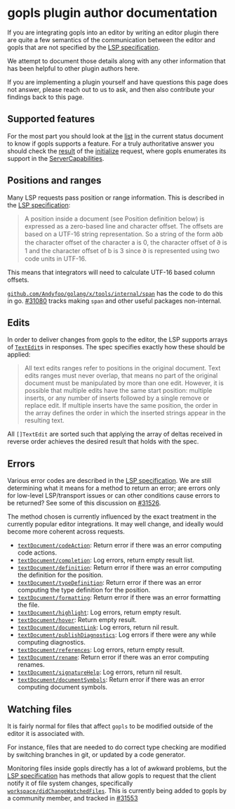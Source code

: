# gopls plugin author documentation

If you are integrating gopls into an editor by writing an editor plugin there are quite a few semantics of the communication between the editor and gopls that are not specified by the [LSP specification].

We attempt to document those details along with any other information that has been helpful to other plugin authors here.

If you are implementing a plugin yourself and have questions this page does not answer, please reach out to us to ask, and then also contribute your findings back to this page.

## Supported features

For the most part you should look at the [list](status.md#supported-features) in the current status document to know if gopls supports a feature.
For a truly authoritative answer you should check the [result][InitializeResult] of the [initialize] request, where gopls enumerates its support in the [ServerCapabilities].


## Positions and ranges

Many LSP requests pass position or range information. This is described in the [LSP specification][lsp-text-documents]:

> A position inside a document (see Position definition below) is expressed as a zero-based line and character offset. The offsets are based on a UTF-16 string representation. So a string of the form a𐐀b the character offset of the character a is 0, the character offset of 𐐀 is 1 and the character offset of b is 3 since 𐐀 is represented using two code units in UTF-16.

This means that integrators will need to calculate UTF-16 based column offsets.

[`github.com/Andyfoo/golang/x/tools/internal/span`] has the code to do this in go.
[#31080] tracks making `span` and other useful packages non-internal.

## Edits

In order to deliver changes from gopls to the editor, the LSP supports arrays of [`TextEdit`][lsp-textedit]s in responses.
The spec specifies exactly how these should be applied:

> All text edits ranges refer to positions in the original document. Text edits ranges must never overlap, that means no part of the original document must be manipulated by more than one edit. However, it is possible that multiple edits have the same start position: multiple inserts, or any number of inserts followed by a single remove or replace edit. If multiple inserts have the same position, the order in the array defines the order in which the inserted strings appear in the resulting text.

All `[]TextEdit` are sorted such that applying the array of deltas received in reverse order achieves the desired result that holds with the spec.

## Errors

Various error codes are described in the [LSP specification][lsp-response]. We are still determining what it means for a method to return an error; are errors only for low-level LSP/transport issues or can other conditions cause errors to be returned? See some of this discussion on [#31526].

The method chosen is currently influenced by the exact treatment in the currently popular editor integrations. It may well change, and ideally would become more coherent across requests.

* [`textDocument/codeAction`]: Return error if there was an error computing code actions.
* [`textDocument/completion`]: Log errors, return empty result list.
* [`textDocument/definition`]: Return error if there was an error computing the definition for the position.
* [`textDocument/typeDefinition`]: Return error if there was an error computing the type definition for the position.
* [`textDocument/formatting`]: Return error if there was an error formatting the file.
* [`textDocument/highlight`]: Log errors, return empty result.
* [`textDocument/hover`]: Return empty result.
* [`textDocument/documentLink`]: Log errors, return nil result.
* [`textDocument/publishDiagnostics`]: Log errors if there were any while computing diagnostics.
* [`textDocument/references`]: Log errors, return empty result.
* [`textDocument/rename`]: Return error if there was an error computing renames.
* [`textDocument/signatureHelp`]: Log errors, return nil result.
* [`textDocument/documentSymbols`]: Return error if there was an error computing document symbols.

## Watching files

It is fairly normal for files that affect `gopls` to be modified outside of the editor it is associated with.

For instance, files that are needed to do correct type checking are modified by switching branches in git, or updated by a code generator.

Monitoring files inside gopls directly has a lot of awkward problems, but the [LSP specification] has methods that allow gopls to request that the client notify it of file system changes, specifically [`workspace/didChangeWatchedFiles`].
This is currently being added to gopls by a community member, and tracked in [#31553]

[InitializeResult]: https://godoc.org/github.com/Andyfoo/golang/x/tools/internal/lsp/protocol#InitializeResult
[ServerCapabilities]: https://godoc.org/github.com/Andyfoo/golang/x/tools/internal/lsp/protocol#ServerCapabilities
[`github.com/Andyfoo/golang/x/tools/internal/span`]: https://godoc.org/github.com/Andyfoo/golang/x/tools/internal/span#NewPoint

[LSP specification]: https://microsoft.github.io/language-server-protocol/specification
[lsp-response]: https://github.com/Microsoft/language-server-protocol/blob/gh-pages/specification.md#response-message
[initialize]: https://microsoft.github.io/language-server-protocol/specification#initialize
[lsp-text-documents]: https://github.com/Microsoft/language-server-protocol/blob/gh-pages/specification.md#text-documents
[lsp-textedit]: https://github.com/Microsoft/language-server-protocol/blob/gh-pages/specification.md#textedit

[`textDocument/codeAction`]: https://github.com/Microsoft/language-server-protocol/blob/gh-pages/specification.md#textDocument_codeAction
[`textDocument/completion`]: https://github.com/Microsoft/language-server-protocol/blob/gh-pages/specification.md#textDocument_completion
[`textDocument/definition`]: https://github.com/Microsoft/language-server-protocol/blob/gh-pages/specification.md#textDocument_definition
[`textDocument/typeDefinition`]: https://github.com/Microsoft/language-server-protocol/blob/gh-pages/specification.md#textDocument_typeDefinition
[`textDocument/formatting`]: https://github.com/Microsoft/language-server-protocol/blob/gh-pages/specification.md#textDocument_formatting
[`textDocument/highlight`]: https://github.com/Microsoft/language-server-protocol/blob/gh-pages/specification.md#textDocument_highlight
[`textDocument/hover`]: https://github.com/Microsoft/language-server-protocol/blob/gh-pages/specification.md#textDocument_hover
[`textDocument/documentLink`]: https://github.com/Microsoft/language-server-protocol/blob/gh-pages/specification.md#textDocument_documentLink
[`textDocument/publishDiagnostics`]: https://github.com/Microsoft/language-server-protocol/blob/gh-pages/specification.md#textDocument_publishDiagnostics
[`textDocument/references`]: https://github.com/Microsoft/language-server-protocol/blob/gh-pages/specification.md#textDocument_references
[`textDocument/rename`]: https://github.com/Microsoft/language-server-protocol/blob/gh-pages/specification.md#textDocument_rename
[`textDocument/signatureHelp`]: https://github.com/Microsoft/language-server-protocol/blob/gh-pages/specification.md#textDocument_signatureHelp
[`textDocument/documentSymbols`]: https://github.com/Microsoft/language-server-protocol/blob/gh-pages/specification.md#textDocument_documentSymbols
[`workspace/didChangeWatchedFiles`]: https://github.com/Microsoft/language-server-protocol/blob/gh-pages/specification.md#workspace_didChangeWatchedFiles

[#31080]: https://github.com/golang/go/issues/31080
[#31553]: https://github.com/golang/go/issues/31553
[#31526]: https://github.com/golang/go/issues/31526